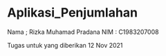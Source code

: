 # Aplikasi_Penjumlahan

Nama ; Rizka Muhamad Pradana
NIM : C1983207008


Tugas untuk yang diberikan 12 Nov 2021
